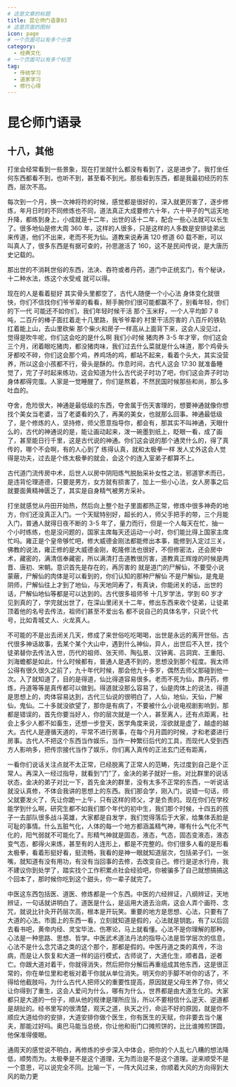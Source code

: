 ```yaml
---
# 这是文章的标题
title: 昆仑师门语录03
# 这是页面的图标
icon: page
# 一个页面可以有多个分类
category:
  - 经典文化
# 一个页面可以有多个标签
tag:
  - 传统学习
  - 道家学习
  - 修行心得
---
```


# 昆仑师门语录

## 十八，其他

打坐会经常看到一些景象，现在打坐就什么都没有看到了，这是进步了。我打坐任何东西都看不到，也听不到，甚至看不到光。那些看到东西，都是我最初经历的东西，层次不高。

每次到一个月，换一次神将符的时候，感觉都是很好的，深入就更厉害了，逐步修炼，年月日时的不同修炼也不同，道法真正大成要修六十年，六十甲子的气运天地升降，都练到身上，小成就是十二年，出世的话十二年，配合一些心法就可以长生了。很多地仙是修大周 360 年，这样的人很多，只是这样的人多数是安排徒弟出来传道，他们不出来，老而不死为仙。道教来说寿满 120 修道 60 载不断，可以叫真人了，很多东西是有据可查的，孙思邈活了 160，这不是民间传说，是大唐历史记载的。

那出世的不消耗世俗的东西，法决、吞符或者丹药，道门中正统玄门，有个秘诀，十二种水法，炼这个水受戒 就可以得。

现在的人是看着挺好 其实骨头里都空了，古代人随便一个小心法 身体变化就很快，你们不信找你们爷爷辈的看看，掰手腕你们很可能都赢不了，别看年轻，你们的下一代 可能还不如你们，我们年轻时候干活 那个玉米籽，一个人平均卸 7 8 吨，二百斤的棒子面扛着走十几里路，我爷爷辈的 村里干活厉害的 八百斤的铁轨 扛着能上山，去山里砍柴 那个柴火和房子一样高从上面背下来，这会人没见过，觉得是吹牛呢，你们这会吃的是什么啊 我们小时候 猪肉养 3-5 年才宰，你们这会三个月，闭着眼吃猪肉，都没猪肉味，我们过去什么菜就是什么味道，那个鸡骨头牙都咬不碎，你们这会那个鸡，养鸡场的鸡，都站不起来，看着个头大，其实没营养，所以这会小孩都不行，骨头是酥的。作息时间，古代人这会 17:30 就准备睡觉了，完了子时起来练功，这会知道为什么古代说子时功了吧，你们这会弄子时功 身体都得完蛋。人家是一觉睡醒了，你们是熬着，不然民国时候那些和尚，那么多吐血的。

夺舍，危险很大，神通是最低级的东西，夺舍属于伤天害理的，想要神通就像你想找个美女当老婆，当了老婆看的久了，再美的美女，也就那么回事。神通最低级了，是个修炼的人，坚持修，师父愿意指导你，都会有，那其实不叫神通，天眼什么的，古代的神通说的是，能让画动起来，泼一碗墨到纸上，眨眼一看，成了画了，甚至能日行千里，这是古代说的神通。你们这会说的那个通灵什么的，得了真传的，哪个不会啊，有的人心到了 练得认真，就和太极拳一样 发人丈外这会人觉得是功夫，过去是个练太极拳的就会，会这个的连入室弟子都算不上。

古代道门流传房中术，后世人以房中阴阳炼气脱胎采补女性之法，邪道寥术而已，是违背伦理道德，只要是男方，女方就有损害了，加上一些小心法，女人房事之后就要面黄精神匮乏了，其实是自身精气被男方采补。

打坐就感觉从丹田开始热，然后向上整个肚子里面都热正常，修炼中很多神奇的地方，你们还没真正入门。一个天赋特别好，超长的人，师父手把手的带，三个月能入门，普通人就得日夜不断的 3-5 年了，量力而行，但是一个人每天在忙，抽一个小时练练，也是没问题的，国家主席每天还运动一小时，你们能比得上国家主席忙吗。雍正是个皇帝够忙吧，修大威德金刚法都能修出本事，能修到入定过三关，佛教的说法，雍正修的是大威德金刚，乾隆修法也很好，不但修密法，还会房中术，藏密的，满清信奉藏密，所以满清打击道教很厉害，道教真正辉煌的时候是两晋、唐初、宋朝。意识首先是存在的，再厉害的 就是道门的尸解仙，不要受小说蒙蔽，尸解仙的肉体是可以看到的，你们认知的那种尸解仙 不是尸解仙，是鬼是阴师，尸解仙往上才到了地仙，与天地同寿了，有真诀，你能闭关的话，出世的话，尸解仙地仙等都是可以达到的。古代很多祖师爷 十几岁学法，学到 60 岁才见到真的了，学完就出世了，在深山里闭关十二年，修出东西来收个徒弟，让徒弟顶着他的名号去传法，祖师们甚至不爱出名 都不说自己的具体名字，只说个代号，比如青城丈人、火龙真人。

不可能的不是出去闭关几天，修成了来世俗吃吃喝喝，出世是永远的离开世俗。古代很多神话故事，去某个某个大山中，遇到什么神仙，异人，出世后不入世，找个徒弟替你去传法入世，历代的祖师、张天师、陶弘景、汉钟离、吕洞宾、王重阳、刘海蟾都是如此，什么时候都有，普通人是遇不到的，思想没到那个程度。我太师公得有很久很久之前了，九十年代时候，那会他九十多岁，偶然去师父那碰到他一次。入了就知道了，目的是得道，仙比得道容易很多。老而不死为仙，靠丹药，修炼，丹道等等是真传都可以做到。得道就没那么容易了，仙是肉体上的说法，得道是思想上的，肉体容易达到，古代三仙说的很明白了，人仙，地仙，天仙，尸解仙，鬼仙。二十多就没欲望了，那你是有病了，不要被什么小说电视剧影响到，那都是错误的，首先你要当好人，你的层次就是一个人，甚至离人，还有点距离，社会上多少人都不如畜生，还想一步登天，医学角度来说，淫欲就是虚了，越虚的越大。古代人是遵循天道的，平常不进行房事，在每个月月圆的时候，才和老婆进行房事。古代人不把这个东西当作娱乐，当作一种繁衍后代的工具，而现代人受到西方人影响多，把传宗接代当作了娱乐，你们离入真传的正法玄门还有距离，

一看你们说话关注点就不太正常，已经脱离了正常人的范畴，先过度到自己是个正常人。再深入一经过指导，就看到“门”了，金决的弟子就好一些。对比群里的说话状态，金决的弟子对比一下，首先金决的群里，没有太多不正常的东西，一听说话就没认真修，不体会我讲的思想上的东西。我们那会学，刚入门，说错一句话，师父就要发火了，先让你跪一上午，只有这样的师父，才是负责的。现在你们在学校能学到什么啊，研究生都不如我们那个年代的初中生，我们那个时候，十四五的孩子一去部队很多战斗英雄，大家都是自发学，我们觉得落后于大家，给集体丢脸是可耻的事情。什么五脏气化，人体的每一个地方都涵盖精气神，哪有什么气化不气化的，阳气弱就不可能化了。形精气神就是固态，液态，气态，固态变液态，液态变气态，都得火来炼，甚至有的人连形上，都是不完整的。你们很多人看的是形看太极拳，看着形挺好看，挺流畅，我看的是神一眼就知道层次，包括弟子们，一张嘴，就知道有没有用功，有没有当回事的去修，去改变自己。修行是逆水行舟，我不建议你到处学了，踏实找个工作积累点社会经验吧，你被骗多了自己就想搞搞这个回本了，那时候你吃到这个甜头，你一辈子就完了。

中医这东西包括医、道医、修炼都是一个东西。中医的六经辨证，八纲辨证，天地辨证，一句话就讲明白了。道医是什么，是运用大道去治病，这会人弄个画符、念咒，就说比针灸开药层次高，根本是开玩笑。重要的地方是思想、心法，只要有了大道的心法。市面上的东西一看，立刻就知道是假的，心法就是钥匙，有了以后回去看书吧，黄帝内经、灵宝毕法、伤寒论，马上就看懂。心法不是你理解的那种，心法是一种思路、思想、哲学。中医武术道法丹法的指导心法是哲学层次的信息，心法不是什么念咒语之类的这个那个，那都是假的。中医丹道之类的真传，不治病，而是让人恢复和大道一样的运行模式，古师说了，大道化生，顺者昌，逆者亡。你跟大道对着干，你就得消失，然后把你分解后再重组成其他东西，这是很正常的，你在单位里和老板对着干你就从单位消失。明天你的手脚不听你的话了，不得给他截肢吗，为什么古代人把师父的重要性提高，原因就是父母生养了你，师父让你得到了重生，这会人爱问为什么，哪有为什么，世界都是由大道生化的。大家都只是大道的一份子，顺从他的规律是理所应当，所以不要相信什么逆天、逆道都是胡扯的。经书里写的很清楚，观天之道，执天之行，命运不好的原因，就是你不顺应大道给你的安排，大道安排你做个医生，你有医生的天赋，你非要去当个屠夫，那能过好吗。奥巴马能当总统，你让他和街门口摊煎饼的，比比谁摊煎饼圆，他保准得傻眼。

通周天的感觉说不明白，再修炼的步步深入中体会，把你的个人乱七八糟的想法降低，顺势而为。太极拳是不是这个道理，无为而治是不是这个道理。逆来顺受不是一个意思，可以说完全不同。比喻一下，一阵大风过来，你顺着大风的方向得到大风的助力更
